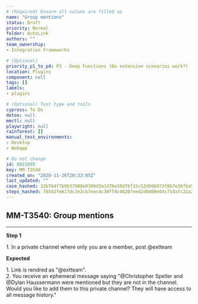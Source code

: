 ```yaml
---
# (Required) Ensure all values are filled up
name: "Group mentions"
status: Draft
priority: Normal
folder: AutoLink
authors: ""
team_ownership: 
- Integration Frameworks

# (Optional)
priority_p1_to_p4: P3 - Deep Functions (Do extensive scenarios work?)
location: Plugins
component: null
tags: []
labels: 
- plugins

# (Optional) Test type and tools
cypress: To Do
detox: null
mmctl: null
playwright: null
rainforest: []
manual_test_environments: 
- Desktop
- Webapp

# Do not change
id: 8022805
key: MM-T3540
created_on: "2020-11-26T20:33:05Z"
last_updated: ""
case_hashed: 32b764f7b9b37988e0300d3a1d76e50d76f15c52d60b973f8b7e36fba54d095c7944bd863aa759f41ea32f36e5ed8990
steps_hashed: 76542fe617dc3e2cb7eec4c30ff4c46207ee42d8408e04c71dafc21a2d7a33417b40e5685d32e6ee10e44469ea303bd2
---
```


<!-- (Auto-generated) Based on frontmatter's "key" and "name" -->

## MM-T3540: Group mentions

---

**Step 1**

1\. In a private channel where only you are a member, post @extteam

**Expected**

1\. Link is rendred as "@extteam".\
2\. You receive an ephemeral message saying "@Christopher Speller and @Dylan Haussermann were mentioned but they are not in the channel. Would you like to add them to this private channel? They will have access to all message history."
